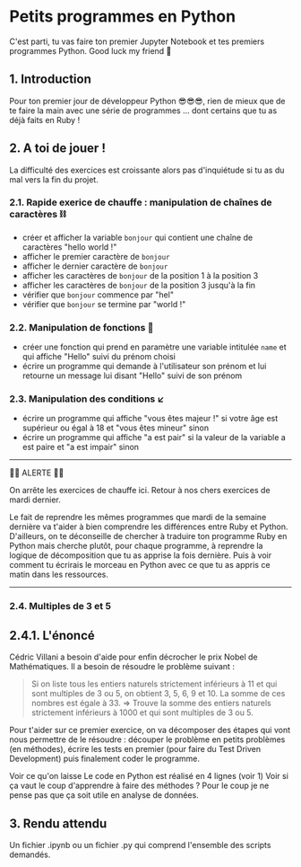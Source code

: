 # Petits programmes en Python

C'est parti, tu vas faire ton premier Jupyter Notebook et tes premiers programmes Python. Good luck my friend 🚀

## 1. Introduction
Pour ton premier jour de développeur Python 😎😎😎, rien de mieux que de te faire la main avec une série de programmes ... dont certains que tu as déjà faits en Ruby !

## 2. A toi de jouer !
La difficulté des exercices est croissante alors pas d'inquiétude si tu as du mal vers la fin du projet.

### 2.1. Rapide exerice de chauffe : manipulation de chaînes de caractères ⛓
- créer et afficher la variable `bonjour` qui contient une chaîne de caractères "hello world !"  
- afficher le premier caractère de `bonjour`  
- afficher le dernier caractère de `bonjour`  
- afficher les caractères de `bonjour` de la position 1 à la position 3  
- afficher les caractères de `bonjour` de la position 3 jusqu'à la fin  
- vérifier que `bonjour` commence par "hel"  
- vérifier que `bonjour` se termine par "world !"  

### 2.2. Manipulation de fonctions 🔗
- créer une fonction qui prend en paramètre une variable intitulée `name` et qui affiche "Hello" suivi du prénom choisi  
- écrire un programme qui demande à l'utilisateur son prénom et lui retourne un message lui disant "Hello" suivi de son prénom  

### 2.3. Manipulation des conditions ↙️
- écrire un programme qui affiche "vous êtes majeur !" si votre âge est supérieur ou égal à 18 et "vous êtes mineur" sinon    
- écrire un programme qui affiche "a est pair" si la valeur de la variable a est paire et "a est impair" sinon  

___

👾👾 ALERTE 👾👾 

On arrête les exercices de chauffe ici. Retour à nos chers exercices de mardi dernier. 

Le fait de reprendre les mêmes programmes que mardi de la semaine dernière va t'aider à bien comprendre les différences entre Ruby et Python. D'ailleurs, on te déconseille de chercher à traduire ton programme Ruby en Python mais cherche plutôt, pour chaque programme, à reprendre la logique de décomposition que tu as apprise la fois dernière. Puis à voir comment tu écrirais le morceau en Python avec ce que tu as appris ce matin dans les ressources.

___

### 2.4. Multiples de 3 et 5

## 2.4.1. L'énoncé
Cédric Villani a besoin d'aide pour enfin décrocher le prix Nobel de Mathématiques. Il a besoin de résoudre le problème suivant :

>Si on liste tous les entiers naturels strictement inférieurs à 11 et qui sont multiples de 3 ou 5, on obtient 3, 5, 6, 9 et 10. La somme de ces nombres est égale à 33.
=> Trouve la somme des entiers naturels strictement inférieurs à 1000 et qui sont multiples de 3 ou 5.

Pour t'aider sur ce premier exercice, on va décomposer des étapes qui vont nous permettre de le résoudre : découper le problème en petits problèmes (en méthodes), écrire les tests en premier (pour faire du Test Driven Development) puis finalement coder le programme.



Voir ce qu'on laisse
Le code en Python est réalisé en 4 lignes (voir 1)
Voir si ça vaut le coup d'apprendre à faire des méthodes ? 
Pour le coup je ne pense pas que ça soit utile en analyse de données.





## 3. Rendu attendu
Un fichier .ipynb ou un fichier .py qui comprend l'ensemble des scripts demandés. 

